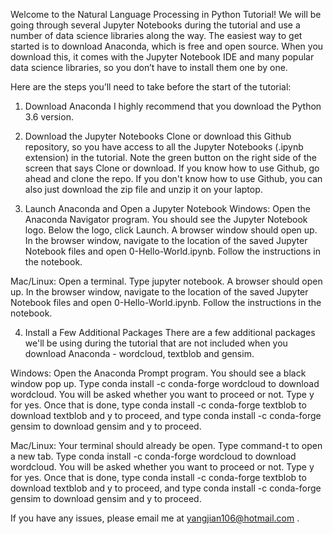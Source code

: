 Welcome to the Natural Language Processing in Python Tutorial!
We will be going through several Jupyter Notebooks during the tutorial and use a number of data science libraries along the way. The easiest way to get started is to download Anaconda, which is free and open source. When you download this, it comes with the Jupyter Notebook IDE and many popular data science libraries, so you don’t have to install them one by one.

Here are the steps you’ll need to take before the start of the tutorial:

1. Download Anaconda
I highly recommend that you download the Python 3.6 version.

2. Download the Jupyter Notebooks
Clone or download this Github repository, so you have access to all the Jupyter Notebooks (.ipynb extension) in the tutorial. Note the green button on the right side of the screen that says Clone or download. If you know how to use Github, go ahead and clone the repo. If you don't know how to use Github, you can also just download the zip file and unzip it on your laptop.

3. Launch Anaconda and Open a Jupyter Notebook
Windows: Open the Anaconda Navigator program. You should see the Jupyter Notebook logo. Below the logo, click Launch. A browser window should open up. In the browser window, navigate to the location of the saved Jupyter Notebook files and open 0-Hello-World.ipynb. Follow the instructions in the notebook.

Mac/Linux: Open a terminal. Type jupyter notebook. A browser should open up. In the browser window, navigate to the location of the saved Jupyter Notebook files and open 0-Hello-World.ipynb. Follow the instructions in the notebook.

4. Install a Few Additional Packages
There are a few additional packages we'll be using during the tutorial that are not included when you download Anaconda - wordcloud, textblob and gensim.

Windows: Open the Anaconda Prompt program. You should see a black window pop up. Type conda install -c conda-forge wordcloud to download wordcloud. You will be asked whether you want to proceed or not. Type y for yes. Once that is done, type conda install -c conda-forge textblob to download textblob and y to proceed, and type conda install -c conda-forge gensim to download gensim and y to proceed.

Mac/Linux: Your terminal should already be open. Type command-t to open a new tab. Type conda install -c conda-forge wordcloud to download wordcloud. You will be asked whether you want to proceed or not. Type y for yes. Once that is done, type conda install -c conda-forge textblob to download textblob and y to proceed, and type conda install -c conda-forge gensim to download gensim and y to proceed.

If you have any issues, please email me at yangjian106@hotmail.com .
